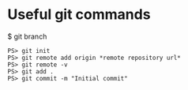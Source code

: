 # Useful git commands
$ git branch


```
PS> git init
PS> git remote add origin *remote repository url*
PS> git remote -v
PS> git add .
PS> git commit -m "Initial commit"
```